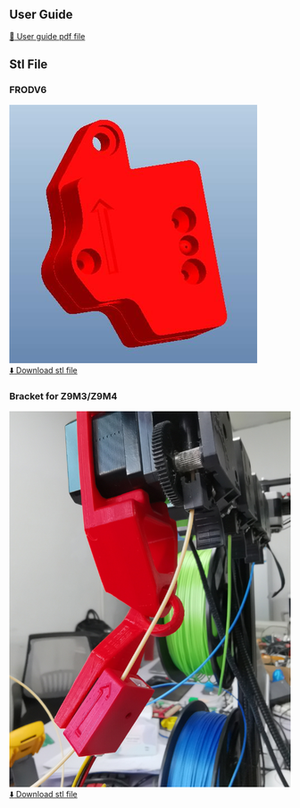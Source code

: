 ## User Guide
[:blue_book: User guide pdf file](./How%20to%20Upgrade%20Filament%20Run%20Out%20Detector%20V2.pdf)

## Stl File
### FRODV6
![](./FRODV6.jpg)    
[:arrow_down: Download stl file](./FRODV6.zip)

### Bracket for Z9M3/Z9M4
![](./z9_frod_br.jpg)    
[:arrow_down: Download stl file](./z9_frod_br.zip)